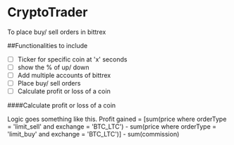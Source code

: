 # CryptoTrader
To place buy/ sell orders in bittrex

##Functionalities to include
- [ ] Ticker for specific coin at 'x' seconds
- [ ] show the % of up/ down
- [ ] Add multiple accounts of bittrex
- [ ] Place buy/ sell orders
- [ ] Calculate profit or loss of a coin

####Calculate profit or loss of a coin

Logic goes something like this.
Profit gained = [sum(price where orderType = 'limit_sell' and exchange = 'BTC_LTC') - sum(price where orderType = 'limit_buy' and exchange = 'BTC_LTC')] - sum(commission)

